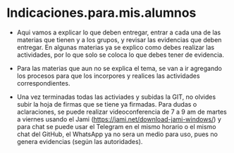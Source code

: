 # Indicaciones.para.mis.alumnos
- Aqui vamos a explicar lo que deben entregar, entrar a cada una de las materias que tienen y a los grupos, y revisar las evidencias que deben entregar. En algunas materias ya se explico como debes realizar las actividades, por lo que solo se coloca lo que debes tener de evidencia.

- Para las materias que aun no se explica el tema, se van a ir agregando los procesos para que los incorpores y realices las actividades correspondientes.
- Una vez terminadas todas las activiades y subidas la GIT, no olvides subir la hoja de firmas que se tiene ya firmadas.
Para dudas o aclaraciones, se puede realizar videoconferencia de 7 a 9 am de martes a viernes usando el Jami (https://jami.net/download-jami-windows/) y para chat se puede usar el Telegram en el mismo horario o el mismo chat del GitHub, el WhatsApp ya no sera un medio para uso, pues no genera evidencias (según las autoridades).

